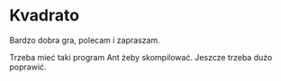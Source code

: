 # Kvadrato
Bardzo dobra gra, polecam i zapraszam.


Trzeba mieć taki program Ant żeby skompilować. Jeszcze trzeba dużo poprawić.
